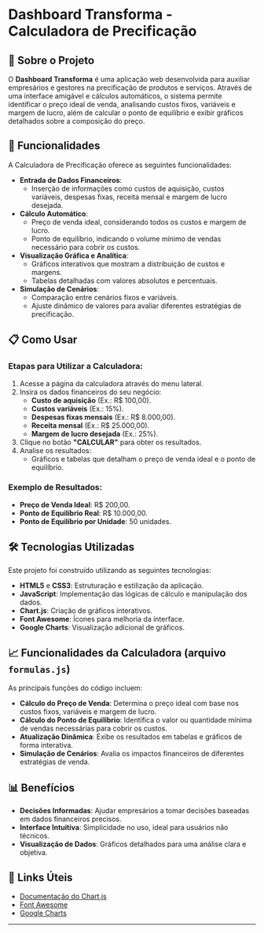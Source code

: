 # Dashboard Transforma - Calculadora de Precificação

## 📖 Sobre o Projeto

O **Dashboard Transforma** é uma aplicação web desenvolvida para auxiliar empresários e gestores na precificação de produtos e serviços. Através de uma interface amigável e cálculos automáticos, o sistema permite identificar o preço ideal de venda, analisando custos fixos, variáveis e margem de lucro, além de calcular o ponto de equilíbrio e exibir gráficos detalhados sobre a composição do preço.

## 🚀 Funcionalidades

A Calculadora de Precificação oferece as seguintes funcionalidades:

- **Entrada de Dados Financeiros**:
  - Inserção de informações como custos de aquisição, custos variáveis, despesas fixas, receita mensal e margem de lucro desejada.
- **Cálculo Automático**:
  - Preço de venda ideal, considerando todos os custos e margem de lucro.
  - Ponto de equilíbrio, indicando o volume mínimo de vendas necessário para cobrir os custos.
- **Visualização Gráfica e Analítica**:
  - Gráficos interativos que mostram a distribuição de custos e margens.
  - Tabelas detalhadas com valores absolutos e percentuais.
- **Simulação de Cenários**:
  - Comparação entre cenários fixos e variáveis.
  - Ajuste dinâmico de valores para avaliar diferentes estratégias de precificação.

## 📋 Como Usar

### Etapas para Utilizar a Calculadora:
1. Acesse a página da calculadora através do menu lateral.
2. Insira os dados financeiros do seu negócio:
   - **Custo de aquisição** (Ex.: R$ 100,00).
   - **Custos variáveis** (Ex.: 15%).
   - **Despesas fixas mensais** (Ex.: R$ 8.000,00).
   - **Receita mensal** (Ex.: R$ 25.000,00).
   - **Margem de lucro desejada** (Ex.: 25%).
3. Clique no botão **"CALCULAR"** para obter os resultados.
4. Analise os resultados:
   - Gráficos e tabelas que detalham o preço de venda ideal e o ponto de equilíbrio.

### Exemplo de Resultados:
- **Preço de Venda Ideal**: R$ 200,00.
- **Ponto de Equilíbrio Real**: R$ 10.000,00.
- **Ponto de Equilíbrio por Unidade**: 50 unidades.

## 🛠️ Tecnologias Utilizadas

Este projeto foi construído utilizando as seguintes tecnologias:

- **HTML5** e **CSS3**: Estruturação e estilização da aplicação.
- **JavaScript**: Implementação das lógicas de cálculo e manipulação dos dados.
- **Chart.js**: Criação de gráficos interativos.
- **Font Awesome**: Ícones para melhoria da interface.
- **Google Charts**: Visualização adicional de gráficos.


## 📈 Funcionalidades da Calculadora (arquivo `formulas.js`)

As principais funções do código incluem:

- **Cálculo do Preço de Venda**:
  Determina o preço ideal com base nos custos fixos, variáveis e margem de lucro.
- **Cálculo do Ponto de Equilíbrio**:
  Identifica o valor ou quantidade mínima de vendas necessárias para cobrir os custos.
- **Atualização Dinâmica**:
  Exibe os resultados em tabelas e gráficos de forma interativa.
- **Simulação de Cenários**:
  Avalia os impactos financeiros de diferentes estratégias de venda.

## 📊 Benefícios

- **Decisões Informadas**: Ajudar empresários a tomar decisões baseadas em dados financeiros precisos.
- **Interface Intuitiva**: Simplicidade no uso, ideal para usuários não técnicos.
- **Visualização de Dados**: Gráficos detalhados para uma análise clara e objetiva.

## 🔗 Links Úteis

- [Documentação do Chart.js](https://www.chartjs.org/)
- [Font Awesome](https://fontawesome.com/)
- [Google Charts](https://developers.google.com/chart)

---

